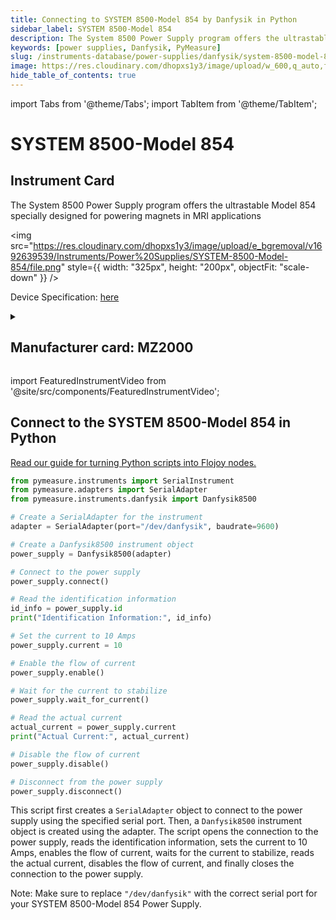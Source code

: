 ```yaml
---
title: Connecting to SYSTEM 8500-Model 854 by Danfysik in Python
sidebar_label: SYSTEM 8500-Model 854
description: The System 8500 Power Supply program offers the ultrastable Model 854 specially designed for powering magnets in MRI applications
keywords: [power supplies, Danfysik, PyMeasure]
slug: /instruments-database/power-supplies/danfysik/system-8500-model-854
image: https://res.cloudinary.com/dhopxs1y3/image/upload/w_600,q_auto,f_auto/e_bgremoval/v1692639539/Instruments/Power%20Supplies/SYSTEM-8500-Model-854/file.jpg
hide_table_of_contents: true
---
```


import Tabs from '@theme/Tabs';
import TabItem from '@theme/TabItem';

# SYSTEM 8500-Model 854

## Instrument Card

<div className="flex">

<div>

The System 8500 Power Supply program offers the ultrastable Model 854 specially designed for powering magnets in MRI applications

</div>

<img src="https://res.cloudinary.com/dhopxs1y3/image/upload/e_bgremoval/v1692639539/Instruments/Power%20Supplies/SYSTEM-8500-Model-854/file.png" style={{ width: "325px", height: "200px", objectFit: "scale-down" }} />

</div>

<div className="flex text-center">

<p>Device Specification: <a target="\_blank" href="https://www.danfysik.com/media/1098/model-854-datasheet.pdf">here</a></p>

</div>

<details style={{ marginTop: "15px"}}>
<summary><h2>Manufacturer card: MZ2000</h2></summary>

<img src="https://res.cloudinary.com/dhopxs1y3/image/upload/v1692806107/Instruments/Vendor%20Logos/Danfysik.png" style={{ width: "100%", height: "170px",objectFit: "scale-down" }} />

Danfysik accelerator system and accelerator components are in service at most particle accelerator facilities worldwide.

<ul>
  <li>Headquarters: Denmark</li>
  <li>Yearly Revenue (millions, USD): 13.0</li>
  <li>Vendor Website: <a href="https://www.danfysik.com/en">here</a></li>
</ul>
</details>

import FeaturedInstrumentVideo from '@site/src/components/FeaturedInstrumentVideo';

<FeaturedInstrumentVideo category='WIDGET2000' manufacturer='MZ2000'></FeaturedInstrumentVideo>


## Connect to the SYSTEM 8500-Model 854 in Python

[Read our guide for turning Python scripts into Flojoy nodes.](https://docs.flojoy.ai/custom-nodes/creating-custom-node/)
<Tabs>

<TabItem value="Flojoy" label="Flojoy" className="flojoy-instrument-tabs">

<NodeCardCollection category='WIDGET2000' manufacturer='MZ2000'></NodeCardCollection>

</TabItem>
<TabItem value="PyMeasure" label="PyMeasure">


```python
from pymeasure.instruments import SerialInstrument
from pymeasure.adapters import SerialAdapter
from pymeasure.instruments.danfysik import Danfysik8500

# Create a SerialAdapter for the instrument
adapter = SerialAdapter(port="/dev/danfysik", baudrate=9600)

# Create a Danfysik8500 instrument object
power_supply = Danfysik8500(adapter)

# Connect to the power supply
power_supply.connect()

# Read the identification information
id_info = power_supply.id
print("Identification Information:", id_info)

# Set the current to 10 Amps
power_supply.current = 10

# Enable the flow of current
power_supply.enable()

# Wait for the current to stabilize
power_supply.wait_for_current()

# Read the actual current
actual_current = power_supply.current
print("Actual Current:", actual_current)

# Disable the flow of current
power_supply.disable()

# Disconnect from the power supply
power_supply.disconnect()
```

This script first creates a `SerialAdapter` object to connect to the power supply using the specified serial port. Then, a `Danfysik8500` instrument object is created using the adapter. The script opens the connection to the power supply, reads the identification information, sets the current to 10 Amps, enables the flow of current, waits for the current to stabilize, reads the actual current, disables the flow of current, and finally closes the connection to the power supply.

Note: Make sure to replace `"/dev/danfysik"` with the correct serial port for your SYSTEM 8500-Model 854 Power Supply.

</TabItem>
</Tabs>